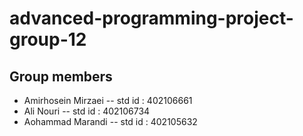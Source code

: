 # advanced-programming-project-group-12

## Group members

- Amirhosein Mirzaei -- std id : 402106661
- Ali Nouri          -- std id : 402106734
- Aohammad Marandi   -- std id : 402105632

